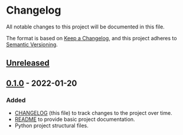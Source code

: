 # Changelog
All notable changes to this project will be documented in this file.

The format is based on [Keep a Changelog](https://keepachangelog.com/en/1.0.0/),
and this project adheres to [Semantic Versioning](https://semver.org/spec/v2.0.0.html).

## [Unreleased]

## [0.1.0] - 2022-01-20
### Added
- [CHANGELOG](CHANGELOG.md) (this file) to track changes to the project over time.
- [README](README.md) to provide basic project documentation.
- Python project structural files.

[Unreleased]: https://github.com/BrimazOfOreskos/x-python/compare/0.1.0...develop
[0.1.0]: https://github.com/BrimazOfOreskos/x-python/releases/tag/0.1.0
